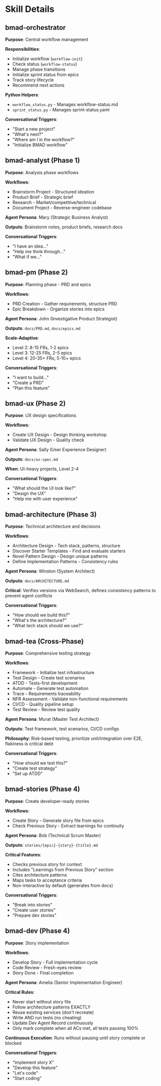 # Skill Details

## bmad-orchestrator

**Purpose**: Central workflow management

**Responsibilities**:
- Initialize workflow (`workflow-init`)
- Check status (`workflow-status`)
- Manage phase transitions
- Initialize sprint status from epics
- Track story lifecycle
- Recommend next actions

**Python Helpers**:
- `workflow_status.py` - Manages workflow-status.md
- `sprint_status.py` - Manages sprint-status.yaml

**Conversational Triggers**:
- "Start a new project"
- "What's next?"
- "Where am I in the workflow?"
- "Initialize BMAD workflow"

## bmad-analyst (Phase 1)

**Purpose**: Analysis phase workflows

**Workflows**:
- Brainstorm Project - Structured ideation
- Product Brief - Strategic brief
- Research - Market/competitive/technical
- Document Project - Reverse-engineer codebase

**Agent Persona**: Mary (Strategic Business Analyst)

**Outputs**: Brainstorm notes, product briefs, research docs

**Conversational Triggers**:
- "I have an idea..."
- "Help me think through..."
- "What if we..."

## bmad-pm (Phase 2)

**Purpose**: Planning phase - PRD and epics

**Workflows**:
- PRD Creation - Gather requirements, structure PRD
- Epic Breakdown - Organize stories into epics

**Agent Persona**: John (Investigative Product Strategist)

**Outputs**: `docs/PRD.md`, `docs/epics.md`

**Scale-Adaptive**:
- Level 2: 8-15 FRs, 1-2 epics
- Level 3: 12-25 FRs, 2-5 epics
- Level 4: 20-35+ FRs, 5-10+ epics

**Conversational Triggers**:
- "I want to build..."
- "Create a PRD"
- "Plan this feature"

## bmad-ux (Phase 2)

**Purpose**: UX design specifications

**Workflows**:
- Create UX Design - Design thinking workshop
- Validate UX Design - Quality check

**Agent Persona**: Sally (User Experience Designer)

**Outputs**: `docs/ux-spec.md`

**When**: UI-heavy projects, Level 2-4

**Conversational Triggers**:
- "What should the UI look like?"
- "Design the UX"
- "Help me with user experience"

## bmad-architecture (Phase 3)

**Purpose**: Technical architecture and decisions

**Workflows**:
- Architecture Design - Tech stack, patterns, structure
- Discover Starter Templates - Find and evaluate starters
- Novel Pattern Design - Design unique patterns
- Define Implementation Patterns - Consistency rules

**Agent Persona**: Winston (System Architect)

**Outputs**: `docs/ARCHITECTURE.md`

**Critical**: Verifies versions via WebSearch, defines consistency patterns to prevent agent conflicts

**Conversational Triggers**:
- "How should we build this?"
- "What's the architecture?"
- "What tech stack should we use?"

## bmad-tea (Cross-Phase)

**Purpose**: Comprehensive testing strategy

**Workflows**:
- Framework - Initialize test infrastructure
- Test Design - Create test scenarios
- ATDD - Tests-first development
- Automate - Generate test automation
- Trace - Requirements traceability
- NFR Assessment - Validate non-functional requirements
- CI/CD - Quality pipeline setup
- Test Review - Review test quality

**Agent Persona**: Murat (Master Test Architect)

**Outputs**: Test framework, test scenarios, CI/CD configs

**Philosophy**: Risk-based testing, prioritize unit/integration over E2E, flakiness is critical debt

**Conversational Triggers**:
- "How should we test this?"
- "Create test strategy"
- "Set up ATDD"

## bmad-stories (Phase 4)

**Purpose**: Create developer-ready stories

**Workflows**:
- Create Story - Generate story file from epics
- Check Previous Story - Extract learnings for continuity

**Agent Persona**: Bob (Technical Scrum Master)

**Outputs**: `stories/{epic}-{story}-{title}.md`

**Critical Features**:
- Checks previous story for context
- Includes "Learnings from Previous Story" section
- Cites architecture patterns
- Maps tasks to acceptance criteria
- Non-interactive by default (generates from docs)

**Conversational Triggers**:
- "Break into stories"
- "Create user stories"
- "Prepare dev stories"

## bmad-dev (Phase 4)

**Purpose**: Story implementation

**Workflows**:
- Develop Story - Full implementation cycle
- Code Review - Fresh-eyes review
- Story Done - Final completion

**Agent Persona**: Amelia (Senior Implementation Engineer)

**Critical Rules**:
- Never start without story file
- Follow architecture patterns EXACTLY
- Reuse existing services (don't recreate)
- Write AND run tests (no cheating)
- Update Dev Agent Record continuously
- Only mark complete when all ACs met, all tests passing 100%

**Continuous Execution**: Runs without pausing until story complete or blocked

**Conversational Triggers**:
- "Implement story X"
- "Develop this feature"
- "Let's code"
- "Start coding"
